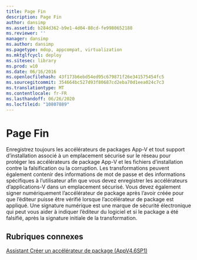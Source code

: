 ```yaml
---
title: Page Fin
description: Page Fin
author: dansimp
ms.assetid: b284d362-b9e1-4d04-88cd-fe9980652188
ms.reviewer: ''
manager: dansimp
ms.author: dansimp
ms.pagetype: mdop, appcompat, virtualization
ms.mktglfcycl: deploy
ms.sitesec: library
ms.prod: w10
ms.date: 06/16/2016
ms.openlocfilehash: 43f173b6ebd54ed95c679871f26e341575454fc5
ms.sourcegitcommit: 354664bc527d93f80687cd2eba70d1eea024c7c3
ms.translationtype: MT
ms.contentlocale: fr-FR
ms.lasthandoff: 06/26/2020
ms.locfileid: "10807889"
---
```

# Page Fin


Enregistrez toujours les accélérateurs de packages App-V et tout support d’installation associé à un emplacement sécurisé sur le réseau pour protéger les accélérateurs de package App-V et les fichiers d’installation contre la falsification ou la corruption. Les transformations peuvent également contenir des informations de mot de passe et des informations spécifiques à l’utilisateur afin que vous devez enregistrer les accélérateurs d’applications-V dans un emplacement sécurisé. Vous devez également signer numériquement l’accélérateur de package après l’avoir créée pour que l’éditeur puisse être vérifié lorsque l’accélérateur de package est appliqué. Une signature numérique est une marque de sécurité électronique qui peut vous aider à indiquer l’éditeur du logiciel et si le package a été falsifié, après la signature initiale de la transformation.

## Rubriques connexes


[Assistant Créer un accélérateur de package (AppV4.6SP1)](create-package-accelerator-wizard--appv-46-sp1-.md)

 

 





